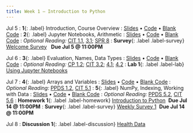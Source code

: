 ```yaml
---
title: Week 1 — Introduction to Python
---
```


Jul 5
: **1**{: .label} Introduction, Course Overview
  : [Slides](https://docs.google.com/presentation/d/1jfR2OKvD7dBrx_TOVZyZaMwSRIVW9Yy9-ldmq8YNCYo/edit?usp=sharing) &#8226; [Code](https://datahub.berkeley.edu/hub/user-redirect/git-pull?repo=https%3A%2F%2Fgithub.com%2Fdata-6-berkeley%2Fsu22&urlpath=tree%2Fsu22%2Flecture%2Flec01%2Flec01.ipynb&branch=main) &#8226; [Blank Code](https://datahub.berkeley.edu/hub/user-redirect/git-pull?repo=https%3A%2F%2Fgithub.com%2Fdata-6-berkeley%2Fsu22&urlpath=tree%2Fsu22%2Flecture%2Flec01%2Flec01-blank.ipynb&branch=main)
: **2**{: .label} Jupyter Notebooks, Arithmetic
  : [Slides](https://docs.google.com/presentation/d/1JOLj09rJKc8ZzMXaSOAWVmjIiUvVttR25jzISGEJew0/edit?usp=sharing) &#8226; [Code](https://datahub.berkeley.edu/hub/user-redirect/git-pull?repo=https%3A%2F%2Fgithub.com%2Fdata-6-berkeley%2Fsu22&urlpath=tree%2Fsu22%2Flecture%2Flec02%2Flec02.ipynb&branch=main) &#8226; [Blank Code](https://datahub.berkeley.edu/hub/user-redirect/git-pull?repo=https%3A%2F%2Fgithub.com%2Fdata-6-berkeley%2Fsu22&urlpath=tree%2Fsu22%2Flecture%2Flec02%2Flec02-blank.ipynb&branch=main)
: *Optional Reading:* [CIT 1.1](https://inferentialthinking.com/chapters/01/1/intro.html), [3.1](https://inferentialthinking.com/chapters/03/1/Expressions.html); [SPR 8](https://cs.stanford.edu/people/nick/py/python-math.html)
: **Survey**{: .label .label-survey} [Welcome Survey](https://forms.gle/Lt3kpKHFY2JBTKRc6) &nbsp; **Due Jul 5 @ 11:00PM**

Jul 6
: **3**{: .label} Evaluation, Names, Data Types
  : [Slides](https://docs.google.com/presentation/d/1fHffwUzmFtkbICca6rPZ_bhfmdUr3lwaTdrYpNm_Tk8/edit?usp=sharing) &#8226; [Code](https://datahub.berkeley.edu/hub/user-redirect/git-pull?repo=https%3A%2F%2Fgithub.com%2Fdata-6-berkeley%2Fsu22&urlpath=tree%2Fsu22%2Flecture%2Flec03%2Flec03.ipynb&branch=main) &#8226; [Blank Code](https://datahub.berkeley.edu/hub/user-redirect/git-pull?repo=https%3A%2F%2Fgithub.com%2Fdata-6-berkeley%2Fsu22&urlpath=tree%2Fsu22%2Flecture%2Flec03%2Flec03-blank.ipynb&branch=main)
: *Optional Reading:* [CP 1.2](http://composingprograms.com/pages/12-elements-of-programming.html); [CIT 3.2](https://inferentialthinking.com/chapters/03/2/Names.html); [4.1](https://www.inferentialthinking.com/chapters/04/1/Numbers.html); [4.2](https://inferentialthinking.com/chapters/04/2/Strings.html)
: **Lab 1**{: .label .label-lab} [Using Jupyter Notebooks](https://datahub.berkeley.edu/hub/user-redirect/git-pull?repo=https%3A%2F%2Fgithub.com%2Fdata-6-berkeley%2Fsu22&urlpath=tree%2Fsu22%2Flab%2Flab01%2Flab01.ipynb&branch=main)

Jul 7
: **4**{: .label} Arrays and Variables
  : [Slides](https://docs.google.com/presentation/d/17m-CZszX3C10LFEcGlR7SqAtb8Z4X0f4rwsYPu5FmpU/edit?usp=sharing) &#8226; [Code](https://datahub.berkeley.edu/hub/user-redirect/git-pull?repo=https%3A%2F%2Fgithub.com%2Fdata-6-berkeley%2Fsu22&urlpath=tree%2Fsu22%2Flecture%2Flec04%2Flec04.ipynb&branch=main) &#8226; [Blank Code](https://datahub.berkeley.edu/hub/user-redirect/git-pull?repo=https%3A%2F%2Fgithub.com%2Fdata-6-berkeley%2Fsu22&urlpath=tree%2Fsu22%2Flecture%2Flec04%2Flec04-blank.ipynb&branch=main)
: *Optional Reading:* [PPDS 1.2](https://www.tomasbeuzen.com/python-programming-for-data-science/chapters/chapter1-basics.html#none), [CIT 5.1](https://inferentialthinking.com/chapters/05/1/Arrays.html)
: **5**{: .label} NumPy, Indexing, Working with Data
  : [Slides](https://docs.google.com/presentation/d/18-ZWDfrBDyKX25Ivyn-rrSbnitgZsRWvcBcWHtfXUyw/edit?usp=sharing) &#8226; [Code](https://datahub.berkeley.edu/hub/user-redirect/git-pull?repo=https%3A%2F%2Fgithub.com%2Fdata-6-berkeley%2Fsu22&urlpath=tree%2Fsu22%2Flecture%2Flec05%2Flec05.ipynb&branch=main) &#8226; [Blank Code](https://datahub.berkeley.edu/hub/user-redirect/git-pull?repo=https%3A%2F%2Fgithub.com%2Fdata-6-berkeley%2Fsu22&urlpath=tree%2Fsu22%2Flecture%2Flec05%2Flec05-blank.ipynb&branch=main)
: *Optional Reading:* [PPDS 5.2](https://www.tomasbeuzen.com/python-programming-for-data-science/chapters/chapter5-numpy.html?highlight=numpy), [CIT 5.6](https://problemsolvingwithpython.com/05-NumPy-and-Arrays/05.05-Array-Indexing/)
: **Homework 1**{: .label .label-homework} [Introduction to Python](https://datahub.berkeley.edu/hub/user-redirect/git-pull?repo=https%3A%2F%2Fgithub.com%2Fdata-6-berkeley%2Fsu22&urlpath=tree%2Fsu22%2Fhw%2Fhw01%2Fhw01.ipynb&branch=main%20https://datahub.berkeley.edu/hub/user-redirect/git-pull?repo=https%3A%2F%2Fgithub.com%2Fdata-6-berkeley%2Fsu22&urlpath=tree%2Fsu22%2Fhw%2Fhw01%2Fhw01.ipynb&branch=main) &nbsp;**Due Jul 14 @ 11:00PM**
: **Survey**{: .label .label-survey} [Weekly Survey 1](https://forms.gle/pRCRzwNWao6fCBTH8) &nbsp;**Due Jul 14 @ 11:00PM**

Jul 8
: **Discussion 1**{: .label .label-discussion} [Health Data](https://data6.org/su22/assignments/disc01.pdf)
